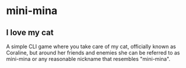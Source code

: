 # mini-mina
## I love my cat
A simple CLI game where you take care of my cat, officially known as Coraline, but around her friends and enemies she can be referred to as mini-mina or any reasonable nickname that resembles "mini-mina".
